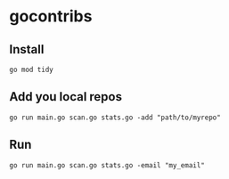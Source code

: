 # gocontribs

## Install

```
go mod tidy
```

## Add you local repos
```
go run main.go scan.go stats.go -add "path/to/myrepo"
```

## Run 
```
go run main.go scan.go stats.go -email "my_email"
```